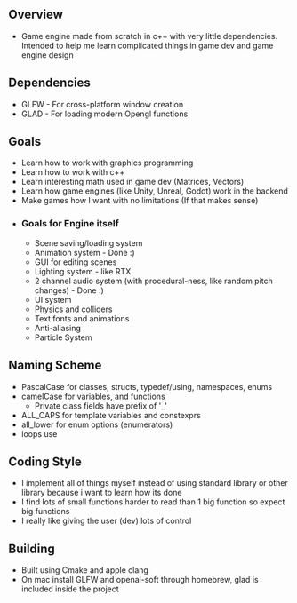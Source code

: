 ## Overview
- Game engine made from scratch in c++ with very little dependencies. Intended to
help me learn complicated things in game dev and game engine design

## Dependencies
- GLFW - For cross-platform window creation
- GLAD - For loading modern Opengl functions

## Goals
- Learn how to work with graphics programming
- Learn how to work with c++
- Learn interesting math used in game dev (Matrices, Vectors)
- Learn how game engines (like Unity, Unreal, Godot) work in the backend
- Make games how I want with no limitations (If that makes sense)
- ### Goals for Engine itself
  - Scene saving/loading system
  - Animation system - Done :)
  - GUI for editing scenes
  - Lighting system - like RTX
  - 2 channel audio system (with procedural-ness, like random pitch changes) - Done :)
  - UI system
  - Physics and colliders
  - Text fonts and animations
  - Anti-aliasing
  - Particle System

## Naming Scheme
  - PascalCase for classes, structs, typedef/using, namespaces, enums
  - camelCase for variables, and functions
    - Private class fields have prefix of '_'
  - ALL_CAPS for template variables and constexprs
  - all_lower for enum options (enumerators)
  - loops use

## Coding Style
  - I implement all of things myself instead of using standard library or other library because i want to learn how its done
  - I find lots of small functions harder to read than 1 big function so expect big functions
  - I really like giving the user (dev) lots of control

## Building
  - Built using Cmake and apple clang
  - On mac install GLFW and openal-soft through homebrew, glad is included inside the project